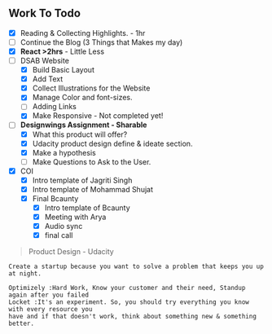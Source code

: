 ## Work To Todo
- [x] Reading & Collecting Highlights. - 1hr
- [ ] Continue the Blog (3 Things that Makes my day)
- [x] **React >2hrs** - Little Less
- [ ] DSAB Website
  - [x] Build Basic Layout
  - [x] Add Text
  - [x] Collect Illustrations for the Website
  - [x] Manage Color and font-sizes.
  - [ ] Adding Links
  - [x] Make Responsive - Not completed yet!
- [ ] **Designwings Assignment - Sharable**
  - [x] What this product will offer?
  - [x] Udacity product design define & ideate section.
  - [x] Make a hypothesis
  - [ ] Make Questions to Ask to the User.
- [x] COI 
  - [x] Intro template of Jagriti Singh
  - [x] Intro template of Mohammad Shujat
  - [x] Final Bcaunty
    - [x] Intro template of Bcaunty
    - [x] Meeting with Arya
    - [x] Audio sync
    - [x] final call

> Product Design - Udacity
```It's not a good idea to create a Startup, just because you wanna create a startup. 
Create a startup because you want to solve a problem that keeps you up at night.

Optimizely :Hard Work, Know your customer and their need, Standup again after you failed
Locket :It's an experiment. So, you should try everything you know with every resource you 
have and if that doesn't work, think about something new & something better.
